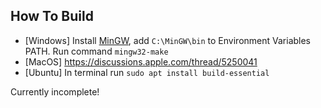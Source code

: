 ## How To Build
- [Windows] Install [MinGW](https://sourceforge.net/projects/mingw), add `C:\MinGW\bin` to Environment Variables PATH. Run command `mingw32-make`
- [MacOS] https://discussions.apple.com/thread/5250041
- [Ubuntu] In terminal run `sudo apt install build-essential`

Currently incomplete!